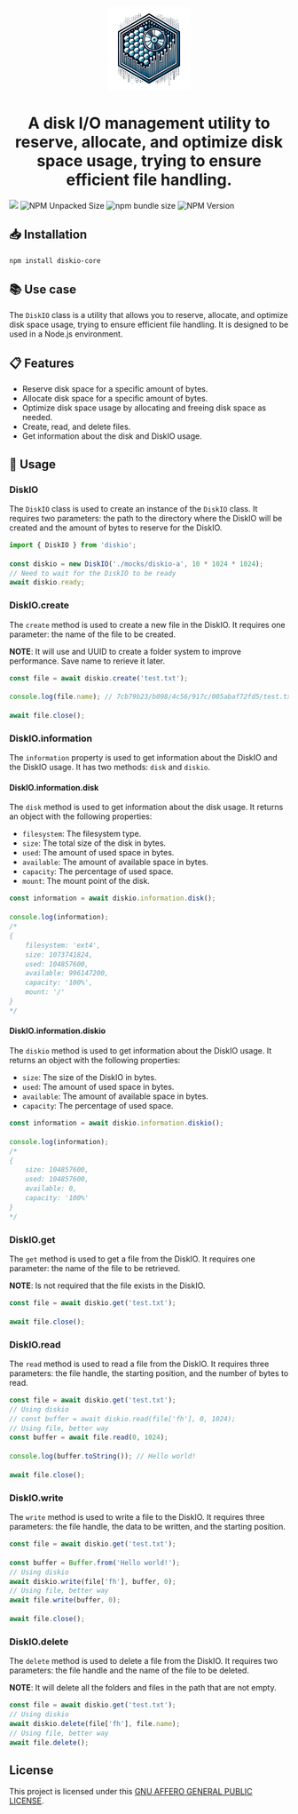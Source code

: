 <p align="center">
  <a href="https://github.com/xutyxd/diskio">
    <picture>
      <source srcset="diskio-logo.png" width="150">
      <img alt="diskio logo" src="./diskio-logo.png" width="150">
    </picture>
  </a>
</p>

<h1 align="center">
  A disk I/O management utility to reserve, allocate, and optimize disk space usage, trying to ensure efficient file handling.
</h1>

<p align="left">
    <img src="https://img.shields.io/npm/dw/diskio-core"/>
    <img alt="NPM Unpacked Size" src="https://img.shields.io/npm/unpacked-size/diskio-core">
    <img alt="npm bundle size" src="https://img.shields.io/bundlephobia/min/diskio-core">
    <img alt="NPM Version" src="https://img.shields.io/npm/v/diskio-core">
</p>

## 📥 Installation

```bash
npm install diskio-core
```

## 📚 Use case

The `DiskIO` class is a utility that allows you to reserve, allocate, and optimize disk space usage, trying to ensure efficient file handling. It is designed to be used in a Node.js environment.

## 📋 Features

- Reserve disk space for a specific amount of bytes.
- Allocate disk space for a specific amount of bytes.
- Optimize disk space usage by allocating and freeing disk space as needed.
- Create, read, and delete files.
- Get information about the disk and DiskIO usage.

## 📖 Usage


### DiskIO

The `DiskIO` class is used to create an instance of the `DiskIO` class. It requires two parameters: the path to the directory where the DiskIO will be created and the amount of bytes to reserve for the DiskIO.

```typescript
import { DiskIO } from 'diskio';

const diskio = new DiskIO('./mocks/diskio-a', 10 * 1024 * 1024);
// Need to wait for the DiskIO to be ready
await diskio.ready;

```

### DiskIO.create

The `create` method is used to create a new file in the DiskIO. It requires one parameter: the name of the file to be created.

**NOTE**: It will use and UUID to create a folder system to improve performance. Save name to rerieve it later.

```typescript
const file = await diskio.create('test.txt');

console.log(file.name); // 7cb79b23/b098/4c56/917c/005abaf72fd5/test.txt

await file.close();
```

### DiskIO.information

The `information` property is used to get information about the DiskIO and the DiskIO usage. It has two methods: `disk` and `diskio`.

#### DiskIO.information.disk

The `disk` method is used to get information about the disk usage. It returns an object with the following properties:

- `filesystem`: The filesystem type.
- `size`: The total size of the disk in bytes.
- `used`: The amount of used space in bytes.
- `available`: The amount of available space in bytes.
- `capacity`: The percentage of used space.
- `mount`: The mount point of the disk.

```typescript
const information = await diskio.information.disk();

console.log(information);
/*
{
    filesystem: 'ext4',
    size: 1073741824,
    used: 104857600,
    available: 996147200,
    capacity: '100%',
    mount: '/'
}
*/
```

#### DiskIO.information.diskio

The `diskio` method is used to get information about the DiskIO usage. It returns an object with the following properties:

- `size`: The size of the DiskIO in bytes.
- `used`: The amount of used space in bytes.
- `available`: The amount of available space in bytes.
- `capacity`: The percentage of used space.

```typescript
const information = await diskio.information.diskio();

console.log(information);
/*
{
    size: 104857600,
    used: 104857600,
    available: 0,
    capacity: '100%'
}
*/
```

### DiskIO.get

The `get` method is used to get a file from the DiskIO. It requires one parameter: the name of the file to be retrieved.

**NOTE**: Is not required that the file exists in the DiskIO.

```typescript
const file = await diskio.get('test.txt');

await file.close();
```

### DiskIO.read

The `read` method is used to read a file from the DiskIO. It requires three parameters: the file handle, the starting position, and the number of bytes to read.

```typescript
const file = await diskio.get('test.txt');
// Using diskio
// const buffer = await diskio.read(file['fh'], 0, 1024);
// Using file, better way
const buffer = await file.read(0, 1024);

console.log(buffer.toString()); // Hello world!

await file.close();
```

### DiskIO.write

The `write` method is used to write a file to the DiskIO. It requires three parameters: the file handle, the data to be written, and the starting position.

```typescript
const file = await diskio.get('test.txt');

const buffer = Buffer.from('Hello world!');
// Using diskio
await diskio.write(file['fh'], buffer, 0);
// Using file, better way
await file.write(buffer, 0);

await file.close();
```

### DiskIO.delete

The `delete` method is used to delete a file from the DiskIO. It requires two parameters: the file handle and the name of the file to be deleted.

**NOTE**: It will delete all the folders and files in the path that are not empty.

```typescript
const file = await diskio.get('test.txt');
// Using diskio
await diskio.delete(file['fh'], file.name);
// Using file, better way
await file.delete();
```

## License

This project is licensed under this [GNU AFFERO GENERAL PUBLIC LICENSE](https://github.com/xutyxd/diskio/blob/main/LICENSE).